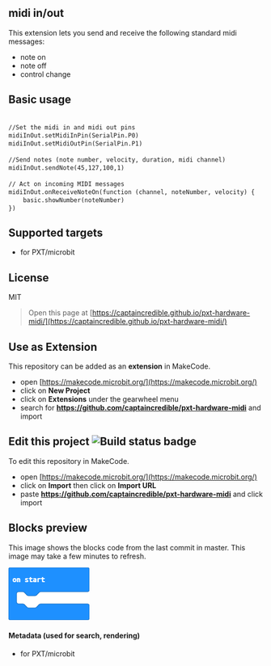 ## midi in/out
This extension lets you send and receive the following standard midi messages:
- note on 
- note off
- control change 

## Basic usage
```blocks

//Set the midi in and midi out pins
midiInOut.setMidiInPin(SerialPin.P0)
midiInOut.setMidiOutPin(SerialPin.P1)

//Send notes (note number, velocity, duration, midi channel)
midiInOut.sendNote(45,127,100,1)

// Act on incoming MIDI messages
midiInOut.onReceiveNoteOn(function (channel, noteNumber, velocity) {
    basic.showNumber(noteNumber)
})
```
## Supported targets

* for PXT/microbit

## License

MIT

> Open this page at [https://captaincredible.github.io/pxt-hardware-midi/](https://captaincredible.github.io/pxt-hardware-midi/)

## Use as Extension

This repository can be added as an **extension** in MakeCode.

* open [https://makecode.microbit.org/](https://makecode.microbit.org/)
* click on **New Project**
* click on **Extensions** under the gearwheel menu
* search for **https://github.com/captaincredible/pxt-hardware-midi** and import

## Edit this project ![Build status badge](https://github.com/captaincredible/pxt-hardware-midi/workflows/MakeCode/badge.svg)

To edit this repository in MakeCode.

* open [https://makecode.microbit.org/](https://makecode.microbit.org/)
* click on **Import** then click on **Import URL**
* paste **https://github.com/captaincredible/pxt-hardware-midi** and click import

## Blocks preview

This image shows the blocks code from the last commit in master.
This image may take a few minutes to refresh.

![A rendered view of the blocks](https://github.com/captaincredible/pxt-hardware-midi/raw/master/.github/makecode/blocks.png)

#### Metadata (used for search, rendering)

* for PXT/microbit
<script src="https://makecode.com/gh-pages-embed.js"></script><script>makeCodeRender("{{ site.makecode.home_url }}", "{{ site.github.owner_name }}/{{ site.github.repository_name }}");</script>
